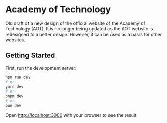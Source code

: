 # Academy of Technology

Old draft of a new design of the official website of the Academy of Technology (AOT). It is no longer being updated as the AOT website is redesigned to a better design. However, it can be used as a basis for other websites.

## Getting Started

First, run the development server:

```bash
npm run dev
# or
yarn dev
# or
pnpm dev
# or
bun dev
```

Open [http://localhost:3000](http://localhost:3000) with your browser to see the result.
